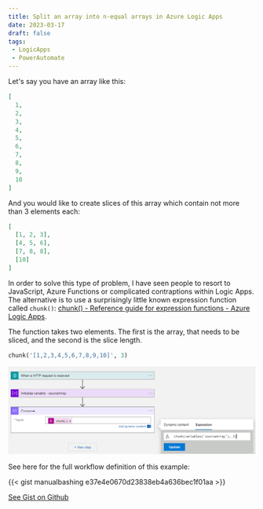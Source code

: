 ```yaml
---
title: Split an array into n-equal arrays in Azure Logic Apps
date: 2023-03-17
draft: false
tags:
 - LogicApps
 - PowerAutomate
---
```


Let's say you have an array like this:

```json
[
  1,
  2,
  3,
  4,
  5,
  6,
  7,
  8,
  9,
  10
]
```

And you would like to create slices of this array which contain not more than  3 elements each:

```json
[
  [1, 2, 3],
  [4, 5, 6],
  [7, 8, 8],
  [10]
]
```

In order to solve this type of problem, I have seen people to resort to JavaScript, Azure Functions or complicated contraptions within Logic Apps. The alternative is to use a surprisingly little known expression function called `chunk()`: [chunk() - Reference guide for expression functions - Azure Logic Apps](https://learn.microsoft.com/en-us/azure/logic-apps/workflow-definition-language-functions-reference#chunk).

The function takes two elements. The first is the array, that needs to be sliced, and the second is the slice length.

```python
chunk('[1,2,3,4,5,6,7,8,9,10]', 3)
```

![logic apps chunk](/static/logicapps-chunk.png)

See here for the full workflow definition of this example:

{{< gist manualbashing e37e4e0670d23838eb4a636bec1f01aa >}}

[See Gist on Github](https://gist.github.com/manualbashing/e37e4e0670d23838eb4a636bec1f01aa)
